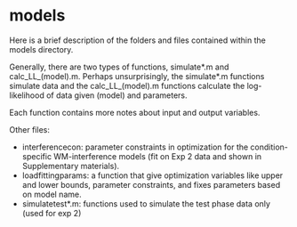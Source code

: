 # models

Here is a brief description of the folders and files contained within the models directory. 

Generally, there are two types of functions, simulate*.m and calc_LL_(model).m. Perhaps unsurprisingly, the simulate*.m functions simulate data and the calc_LL_(model).m functions calculate the log-likelihood of data given (model) and parameters.

Each function contains more notes about input and output variables. 

Other files:
- interferencecon: parameter constraints in optimization for the condition-specific WM-interference models (fit on Exp 2 data and shown in Supplementary materials). 
- loadfittingparams: a function that give optimization variables like upper and lower bounds, parameter constraints, and fixes parameters based on model name. 
- simulatetest*.m: functions used to simulate the test phase data only (used for exp 2)


